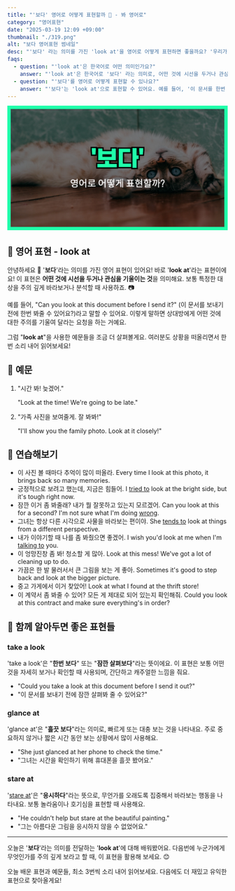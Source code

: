 ```yaml
---
title: "'보다' 영어로 어떻게 표현할까 👀 - 봐 영어로"
category: "영어표현"
date: "2025-03-19 12:09 +09:00"
thumbnail: "./319.png"
alt: "보다 영어표현 썸네일"
desc: "'보다' 라는 의미를 가진 'look at'을 영어로 어떻게 표현하면 좋을까요? '우리가 이 문서를 보내기 전에 한번 봐줄 수 있어요?'와 같은 문장에서 이 표현을 활용하는 법을 배워봅시다. 다양한 예문을 통해서 연습하고 본인의 표현으로 만들어 보세요."
faqs:
  - question: "'look at'은 한국어로 어떤 의미인가요?"
    answer: "'look at'은 한국어로 '보다' 라는 의미로, 어떤 것에 시선을 두거나 관심을 기울이는 것을 표현할 때 사용해요."
  - question: "'보다'를 영어로 어떻게 표현할 수 있나요?"
    answer: "'보다'는 'look at'으로 표현할 수 있어요. 예를 들어, '이 문서를 한번 봐줄 수 있어요?'는 'Can you look at this document?'로 말할 수 있어요."
---
```


![보다 영어표현 썸네일](./319.png)

## 🌟 영어 표현 - look at

안녕하세요 👋 '**보다**'라는 의미를 가진 영어 표현이 있어요! 바로 '**look at**'라는 표현이에요! 이 표현은 **어떤 것에 시선을 두거나 관심을 기울이는 것**을 의미해요. 보통 특정한 대상을 주의 깊게 바라보거나 분석할 때 사용하죠. 📷

예를 들어, "Can you look at this document before I send it?" (이 문서를 보내기 전에 한번 봐줄 수 있어요?)라고 말할 수 있어요. 이렇게 말하면 상대방에게 어떤 것에 대한 주의를 기울여 달라는 요청을 하는 거예요.

그럼 "**look at**"을 사용한 예문들을 조금 더 살펴볼게요. 여러분도 상황을 떠올리면서 한 번 소리 내어 읽어보세요!

## 📖 예문

1. "시간 봐! 늦겠어."

   "Look at the time! We're going to be late."

2. "가족 사진을 보여줄게. 잘 봐봐!"

   "I'll show you the family photo. Look at it closely!"

## 💬 연습해보기

<ul data-interactive-list>
  <li data-interactive-item>
    <span data-toggler>이 사진 볼 때마다 추억이 많이 떠올라.</span>
    <span data-answer>Every time I look at this photo, it brings back so many memories.</span>
  </li>
  <li data-interactive-item>
    <span data-toggler>긍정적으로 보려고 했는데, 지금은 힘들어.</span>
    <span data-answer>I <a href="/blog/in-english/117.try-to/">tried to</a> look at the bright side, but it's tough right now.</span>
  </li>
  <li data-interactive-item>
    <span data-toggler>잠깐 이거 좀 봐줄래? 내가 뭘 잘못하고 있는지 모르겠어.</span>
    <span data-answer>Can you look at this for a second? I'm not sure what I'm doing <a href="/blog/in-english/316.wrong/">wrong</a>.</span>
  </li>
  <li data-interactive-item>
    <span data-toggler>그녀는 항상 다른 시각으로 사물을 바라보는 편이야.</span>
    <span data-answer>She <a href="/blog/in-english/259.tend-to/">tends to</a> look at things from a different perspective.</span>
  </li>
  <li data-interactive-item>
    <span data-toggler>내가 이야기할 때 나를 좀 봐줬으면 좋겠어.</span>
    <span data-answer>I wish you'd look at me when I'm <a href="/blog/in-english/359.tallk-to/">talking to</a> you.</span>
  </li>
  <li data-interactive-item>
    <span data-toggler>이 엉망진창 좀 봐! 청소할 게 많아.</span>
    <span data-answer>Look at this mess! We've got a lot of cleaning up to do.</span>
  </li>
  <li data-interactive-item>
    <span data-toggler>가끔은 한 발 물러서서 큰 그림을 보는 게 좋아.</span>
    <span data-answer>Sometimes it's good to step back and look at the bigger picture.</span>
  </li>
  <li data-interactive-item>
    <span data-toggler>중고 가게에서 이거 찾았어!</span>
    <span data-answer>Look at what I found at the thrift store!</span>
  </li>
  <li data-interactive-item>
    <span data-toggler>이 계약서 좀 봐줄 수 있어? 모든 게 제대로 되어 있는지 확인해줘.</span>
    <span data-answer>Could you look at this contract and make sure everything's in order?</span>
  </li>
</ul>

## 🤝 함께 알아두면 좋은 표현들

### take a look

'take a look'은 "**한번 보다**" 또는 "**잠깐 살펴보다**"라는 뜻이에요. 이 표현은 보통 어떤 것을 자세히 보거나 확인할 때 사용되며, 간단하고 캐주얼한 느낌을 줘요.

- "Could you take a look at this document before I send it out?"
- "이 문서를 보내기 전에 잠깐 살펴봐 줄 수 있어요?"

### glance at

'glance at'은 "**흘끗 보다**"라는 의미로, 빠르게 또는 대충 보는 것을 나타내요. 주로 중요하지 않거나 짧은 시간 동안 보는 상황에서 많이 사용해요.

- "She just glanced at her phone to check the time."
- "그녀는 시간을 확인하기 위해 휴대폰을 흘끗 봤어요."

### stare at

'[stare at](/blog/in-english/087.stare-at/)'은 "**응시하다**"라는 뜻으로, 무언가를 오래도록 집중해서 바라보는 행동을 나타내요. 보통 놀라움이나 호기심을 표현할 때 사용해요.

- "He couldn't help but stare at the beautiful painting."
- "그는 아름다운 그림을 응시하지 않을 수 없었어요."

---

오늘은 '**보다**'라는 의미를 전달하는 '**look at**'에 대해 배워봤어요. 다음번에 누군가에게 무엇인가를 주의 깊게 보라고 할 때, 이 표현을 활용해 보세요. 😊

오늘 배운 표현과 예문들, 최소 3번씩 소리 내어 읽어보세요. 다음에도 더 재밌고 유익한 표현으로 찾아올게요!
